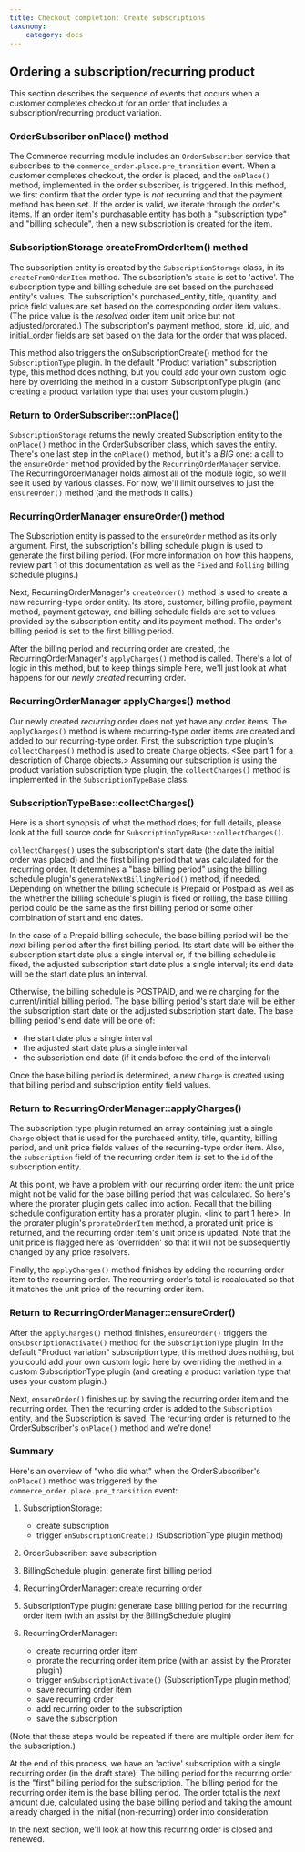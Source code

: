 ```yaml
---
title: Checkout completion: Create subscriptions
taxonomy:
    category: docs
---
```


## Ordering a subscription/recurring product
This section describes the sequence of events that occurs when a customer completes checkout for an order that includes a subscription/recurring product variation.

### OrderSubscriber onPlace() method
The Commerce recurring module includes an `OrderSubscriber` service that subscribes to the `commerce_order.place.pre_transition` event. When a customer completes checkout, the order is placed, and the `onPlace()` method, implemented in the order subscriber, is triggered. In this method, we first confirm that the order type is *not* recurring and that the payment method has been set. If the order is valid, we iterate through the order's items. If an order item's purchasable entity has both a "subscription type" and "billing schedule", then a new subscription is created for the item.

### SubscriptionStorage createFromOrderItem() method
The subscription entity is created by the `SubscriptionStorage` class, in its `createFromOrderItem` method. The subscription's `state` is set to 'active'. The subscription type and billing schedule are set based on the purchased entity's values. The subscription's purchased_entity, title, quantity, and price field values are set based on the corresponding order item values. (The price value is the *resolved* order item unit price but not adjusted/prorated.) The subscription's payment method, store_id, uid, and initial_order fields are set based on the data for the order that was placed. 

This method also triggers the onSubscriptionCreate() method for the `SubscriptionType` plugin. In the default "Product variation" subscription type, this method does nothing, but you could add your own custom logic here by overriding the method in a custom SubscriptionType plugin (and creating a product variation type that uses your custom plugin.)

### Return to OrderSubscriber::onPlace()
`SubscriptionStorage` returns the newly created Subscription entity to the `onPlace()` method in the OrderSubscriber class, which saves the entity. There's one last step in the `onPlace()` method, but it's a *BIG* one: a call to the `ensureOrder` method provided by the `RecurringOrderManager` service. The RecurringOrderManager holds almost all of the module logic, so we'll see it used by various classes. For now, we'll limit ourselves to just the `ensureOrder()` method (and the methods it calls.)

### RecurringOrderManager ensureOrder() method
The Subscription entity is passed to the `ensureOrder` method as its only argument. First, the subscription's billing schedule plugin is used to generate the first billing period. (For more information on how this happens, review part 1 of this documentation as well as the `Fixed` and `Rolling` billing schedule plugins.) 

Next, RecurringOrderManager's `createOrder()` method is used to create a new recurring-type order entity. Its store, customer, billing profile, payment method, payment gateway, and billing schedule fields are set to values provided by the subscription entity and its payment method. The order's billing period is set to the first billing period.

After the billing period and recurring order are created, the RecurringOrderManager's `applyCharges()` method is called. There's a lot of logic in this method, but to keep things simple here, we'll just look at what happens for our *newly created* recurring order.

### RecurringOrderManager applyCharges() method
Our newly created *recurring* order does not yet have any order items. The `applyCharges()` method is where recurring-type order items are created and added to our recurring-type order. First, the subscription type plugin's `collectCharges()` method is used to create `Charge` objects. <See part 1 for a description of Charge objects.> Assuming our subscription is using the product variation subscription type plugin, the `collectCharges()` method is implemented in the `SubscriptionTypeBase` class.

### SubscriptionTypeBase::collectCharges()
Here is a short synopsis of what the method does; for full details, please look at the full source code for `SubscriptionTypeBase::collectCharges()`.

`collectCharges()` uses the subscription's start date (the date the initial order was placed) and the first billing period that was calculated for the recurring order. It determines a "base billing period" using the billing schedule plugin's `generateNextBillingPeriod()` method, if needed. Depending on whether the billing schedule is Prepaid or Postpaid as well as the whether the billing schedule's plugin is fixed or rolling, the base billing period could be the same as the first billing period or some other combination of start and end dates.

In the case of a Prepaid billing schedule, the base billing period will be the *next* billing period after the first billing period. Its start date will be either the subscription start date plus a single interval or, if the billing schedule is fixed, the adjusted subscription start date plus a single interval; its end date will be the start date plus an interval.

Otherwise, the billing schedule is POSTPAID, and we're charging for the current/initial billing period. The base billing period's start date will be either the subscription start date or the adjusted subscription start date. The base billing period's end date will be one of:
* the start date plus a single interval
* the adjusted start date plus a single interval
* the subscription end date (if it ends before the end of the interval)

Once the base billing period is determined, a new `Charge` is created using that billing period and subscription entity field values.

### Return to RecurringOrderManager::applyCharges()
The subscription type plugin returned an array containing just a single `Charge` object that is used for the purchased entity, title, quantity, billing period, and unit price fields values of the recurring-type order item. Also, the `subscription` field of the recurring order item is set to the `id` of the subscription entity.

At this point, we have a problem with our recurring order item: the unit price might not be valid for the base billing period that was calculated. So here's where the prorater plugin gets called into action. Recall that the billing schedule configuration entity has a prorater plugin. <link to part 1 here>. In the prorater plugin's `prorateOrderItem` method, a prorated unit price is returned, and the recurring order item's unit price is updated. Note that the unit price is flagged here as 'overridden' so that it will not be subsequently changed by any price resolvers.

Finally, the `applyCharges()` method finishes by adding the recurring order item to the recurring order. The recurring order's total is recalcuated so that it matches the unit price of the recurring order item.

### Return to RecurringOrderManager::ensureOrder()
After the `applyCharges()` method finishes, `ensureOrder()` triggers the `onSubscriptionActivate()` method for the `SubscriptionType` plugin. In the default "Product variation" subscription type, this method does nothing, but you could add your own custom logic here by overriding the method in a custom SubscriptionType plugin (and creating a product variation type that uses your custom plugin.)

Next, `ensureOrder()` finishes up by saving the recurring order item and the recurring order. Then the recurring order is added to the `Subscription` entity, and the Subscription is saved. The recurring order is returned to the OrderSubscriber's `onPlace()` method and we're done!

### Summary
Here's an overview of "who did what" when the OrderSubscriber's `onPlace()` method was triggered by the `commerce_order.place.pre_transition` event:
1. SubscriptionStorage:
    * create subscription
    * trigger `onSubscriptionCreate()` (SubscriptionType plugin method)

2. OrderSubscriber: save subscription

3. BillingSchedule plugin: generate first billing period

4. RecurringOrderManager: create recurring order

5. SubscriptionType plugin: generate base billing period for the recurring order item (with an assist by the BillingSchedule plugin)

6. RecurringOrderManager:
    * create recurring order item
    * prorate the recurring order item price (with an assist by the Prorater plugin)
    * trigger `onSubscriptionActivate()` (SubscriptionType plugin method)
    * save recurring order item
    * save recurring order
    * add recurring order to the subscription
    * save the subscription

(Note that these steps would be repeated if there are multiple order item for the subscription.)

At the end of this process, we have an 'active' subscription with a single recurring order (in the draft state). The billing period for the recurring order is the "first" billing period for the subscription. The billing period for the recurring order item is the base billing period. The order total is the *next* amount due, calculated using the base billing period and taking the amount already charged in the initial (non-recurring) order into consideration.

In the next section, we'll look at how this recurring order is closed and renewed.



